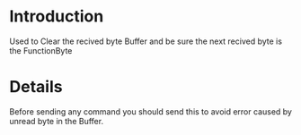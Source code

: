 # Introduction #

Used to Clear the recived byte Buffer and be sure the next recived byte is the FunctionByte


# Details #

Before sending any command you should send this to avoid error caused by unread byte in the Buffer.